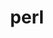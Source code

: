 ---
title: "perl"
layout: cache
categories: [package, v0.18.0]
meta: {"versions": ["5.34.1"], "compilers": ["gcc@=7.5.0", "gcc@=8.4.0"], "oss": ["ubuntu18.04"], "platforms": ["linux"], "targets": ["x86_64"], "stacks": ["build_systems", "data-vis-sdk", "e4s", "radiuss", "root", "tutorial"], "num_specs": 2, "num_specs_by_stack": {"radiuss": 1, "data-vis-sdk": 1, "tutorial": 2, "build_systems": 1, "e4s": 1, "root": 2}}
spec_details: [{"hash": "pn5mteswujdkuong6mbqaush54rdas7c", "compiler": "gcc@=7.5.0", "versions": ["5.34.1"], "os": "ubuntu18.04", "platform": "linux", "target": "x86_64", "variants": ["+cpanm", "+shared", "+threads"], "stacks": ["radiuss", "data-vis-sdk", "tutorial", "build_systems", "e4s", "root"], "size": "-", "tarball": "https://binaries.spack.io/releases/v0.18.0/build_cache/linux-ubuntu18.04-x86_64/gcc-7.5.0/perl-5.34.1/linux-ubuntu18.04-x86_64-gcc-7.5.0-perl-5.34.1-pn5mteswujdkuong6mbqaush54rdas7c.spack"}, {"hash": "yycipnrjt7nlqchwy2uydmgiomjup424", "compiler": "gcc@=8.4.0", "versions": ["5.34.1"], "os": "ubuntu18.04", "platform": "linux", "target": "x86_64", "variants": ["+cpanm", "+shared", "+threads"], "stacks": ["tutorial", "root"], "size": "-", "tarball": "https://binaries.spack.io/releases/v0.18.0/build_cache/linux-ubuntu18.04-x86_64/gcc-8.4.0/perl-5.34.1/linux-ubuntu18.04-x86_64-gcc-8.4.0-perl-5.34.1-yycipnrjt7nlqchwy2uydmgiomjup424.spack"}]
---